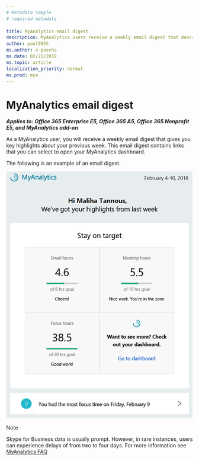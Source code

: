 ```yaml
---
# Metadata Sample
# required metadata

title: MyAnalytics email digest
description: MyAnalytics users receive a weekly email digest that describes key highlights 
author: paul9955
ms.author: v-pascha
ms.date: 02/21/2019
ms.topic: article
localization_priority: normal 
ms.prod: mya
---
```


# MyAnalytics email digest

_**Applies to: Office 365 Enterprise E5, Office 365 A5, Office 365 Nonprofit E5, and MyAnalytics add-on**_

As a MyAnalytics user, you will receive a weekly email digest that gives you key highlights about your previous week. This email digest contains links that you can select to open your MyAnalytics dashboard.

The following is an example of an email digest.


<img src="../../Images/mya/use/digest-email.png" alt="Weekly email digest">

<!---
If you do not want to receive digest emails from MyAnalytics, you can opt out of the emails using the following steps:

1. In MyAnalytics, go to Settings.
2. Go to Feature Setting and select **Off** for Digest Email.
3. Click **OK** to save the changes.
--->

>[!Note]
> Skype for Business data is usually prompt. However, in rare instances, users can experience delays of from two to four days. For more information see [MyAnalytics FAQ](../Overview/MyA-faq.md)


</br>
